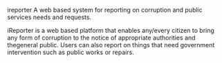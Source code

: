 ireporter
A web based system for reporting on corruption and public services needs and requests.

iReporter is a web based platform that enables any/every citizen to bring any form of corruption to the notice of appropriate authorities and thegeneral public. Users can also report on things that need government intervention such as public works or repairs.
